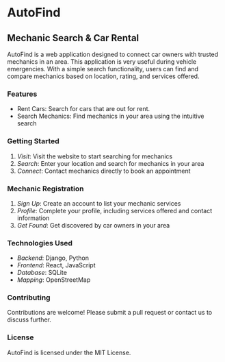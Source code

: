# AutoFind

## Mechanic Search & Car Rental

AutoFind is a web application designed to connect car owners with trusted mechanics in an area. This application is very useful during vehicle emergencies. With a simple search functionality, users can find and compare mechanics based on location, rating, and services offered.

### Features

- Rent Cars: Search for cars that are out for rent.
- Search Mechanics: Find mechanics in your area using the intuitive search

### Getting Started

1. *Visit*: Visit the website to start searching for mechanics
2. *Search*: Enter your location and search for mechanics in your area
3. *Connect*: Contact mechanics directly to book an appointment

### Mechanic Registration

1. *Sign Up*: Create an account to list your mechanic services
2. *Profile*: Complete your profile, including services offered and contact information
3. *Get Found*: Get discovered by car owners in your area

### Technologies Used
- *Backend*: Django, Python
- *Frontend*: React, JavaScript
- *Database*: SQLite
- *Mapping*: OpenStreetMap

### Contributing

Contributions are welcome! Please submit a pull request or contact us to discuss further.

### License

AutoFind is licensed under the MIT License.
